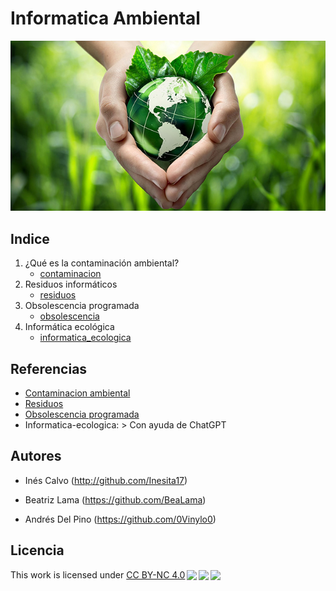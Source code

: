 # Informatica Ambiental
![Portada](img/portada.jpg)
## Indice

1. ¿Qué es la contaminación ambiental?
    - [contaminacion](contenido/contaminacion.md)
2. Residuos informáticos
    - [residuos](contenido/residuos.md)
3. Obsolescencia programada 
    - [obsolescencia](contenido/obsolescencia.md)
4. Informática ecológica
    - [informatica_ecologica](contenido/informatica_ecologica.md)

## Referencias

- [Contaminacion ambiental](http://www.lineaverdehuelva.com/lv/consejos-ambientales/contaminantes/Que-es-la-contaminacion-ambiental.asp)
- [Residuos](https://www.fundacionaquae.org/wiki/residuos-electronicos-que-son-y-que-hacer-con-ellos/)
- [Obsolescencia programada](https://www.iberdrola.com/sostenibilidad/obsolescencia-programada)
- Informatica-ecologica: > Con ayuda de ChatGPT

## Autores

- Inés Calvo (http://github.com/Inesita17)

- Beatriz Lama (https://github.com/BeaLama)

- Andrés Del Pino (https://github.com/0Vinylo0)

## Licencia
<p xmlns:cc="http://creativecommons.org/ns#" >This work is licensed under <a href="http://creativecommons.org/licenses/by-nc/4.0/?ref=chooser-v1" target="_blank" rel="license noopener noreferrer" style="display:inline-block;">CC BY-NC 4.0<img style="height:22px!important;margin-left:3px;vertical-align:text-bottom;" src="https://mirrors.creativecommons.org/presskit/icons/cc.svg?ref=chooser-v1"><img style="height:22px!important;margin-left:3px;vertical-align:text-bottom;" src="https://mirrors.creativecommons.org/presskit/icons/by.svg?ref=chooser-v1"><img style="height:22px!important;margin-left:3px;vertical-align:text-bottom;" src="https://mirrors.creativecommons.org/presskit/icons/nc.svg?ref=chooser-v1"></a></p>
